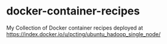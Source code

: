 docker-container-recipes
========================

My Collection of Docker container recipes deployed at https://index.docker.io/u/pcting/ubuntu_hadoop_single_node/
